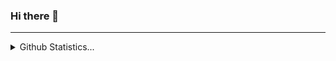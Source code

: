 <h3> Hi there 👋</h3>
<hr>

<details>
  <summary>Github Statistics...</summary>
  <p align = "center">
    <img src="https://github-readme-stats.vercel.app/api?username=JuliusPanduro&show_icon=true&theme=dark"/>  
    <img src="https://github-readme-stats.vercel.app/api/top-langs/?username=JuliusPanduro&layout=compact&theme=dark"/>
</p>
  </details>

<!--
**JuliusPanduro/JuliusPanduro** is a ✨ _special_ ✨ repository because its `README.md` (this file) appears on your GitHub profile.

Here are some ideas to get you started:

- 🔭 I’m currently working on ...
- 🌱 I’m currently learning ...
- 👯 I’m looking to collaborate on ...
- 🤔 I’m looking for help with ...
- 💬 Ask me about ...
- 📫 How to reach me: ...
- 😄 Pronouns: ...
- ⚡ Fun fact: ...
-->
